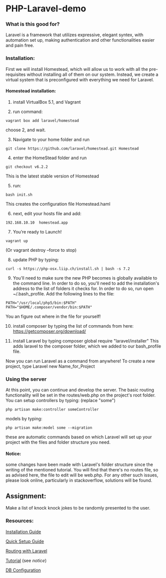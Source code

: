 # PHP-Laravel-demo

### What is this good for?
Laravel is a framework that utilizes expressive, elegant syntex, with automation set up, making authentication and other functionalities easier and pain free.


### Installation:

First we will install Homestead, which will allow us to work with all the pre-requisites without installing all of them on our system. Instead, we create a virtual system that is preconfigured with everything we need for Laravel.

#### Homestead installation:

1. install VirtualBox 5.1, and Vagrant

2. run command: 
```
vagrant box add laravel/homestead 
```
choose 2, and wait.

3. Navigate to your home folder and run 
```
git clone https://github.com/laravel/homestead.git Homestead
```
4. enter the HomeStead folder and run 
```
git checkout v6.2.2
```
This is the latest stable version of Homestead

5. run:
```
bash init.sh
```
This creates the configuration file Homestead.haml

6. next, edit your hosts file and add: 
```
192.168.10.10  homestead.app
```	
7. You’re ready to Launch!
```
vagrant up 
```
(Or vagrant destroy –force to stop)

8. update PHP by typing:
```
curl -s https://php-osx.liip.ch/install.sh | bash -s 7.2
```

9. You'll need to make sure the new PHP becomes is globally available to the command line. In order to do so, you'll need to add the installation's address to the list of folders it checks for. In order to do so, run open ~/.bash_profile.
Add the following lines to the file:
```
PATH="/usr/local/php5/bin:$PATH"
PATH="$HOME/.composer/vendor/bin:$PATH"
```
You an figure out where in the file for yourself!

10. install composer by typing the list of commands from here:
https://getcomposer.org/download/

11. install Laravel by typing composer global require "laravel/installer"
This adds laravel to the composer folder, which we added to our bash_profile file. 

Now you can run Laravel as a command from anywhere!
To create a new project, type Laravel new Name_for_Project
### Using the server
At this point, you can continue and develop the server. The basic routing functionality will be set in the routes/web.php on the project's root folder. You can setup controllers by typing: (replace "some")
```
php artisan make:controller someController
```
models by typing:
```
php artisan make:model some --migration
```
these are automatic commands based on which Laravel will set up your project with the files and folder structure you need.



#### Notice:
some changes have been made with Laravel's folder structure since the writing of the mentioned tutorial.
You will find that there's no routes file, so as advised here, the file to edit will be web.php. For any other such issues, please look online, particularly in stackoverflow, solutions will be found.


## Assignment:
Make a list of knock knock jokes to be randomly presented to the user.

### Resources:
[Installation Guide](https://laravel.com/docs/5.5/)  

[Quick Setup Guide](https://laravel.com/docs/4.2/quick)  

[Routing with Laravel](https://laravel.com/docs/5.3/routing#basic-routing)

[Tutorial](https://selftaughtcoders.com/from-idea-to-launch/lesson-17/laravel-5-mvc-application-in-10-minutes) (see *notice*)

[DB Configuration](https://laravel.com/docs/5.5/database#configuration)

